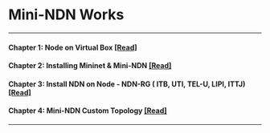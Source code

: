  # Mini-NDN Works 
 ***
 
 #### Chapter 1: Node on Virtual Box [[Read]](https://github.com/syaifulahdan/Mini-NDN-Work/blob/main/Chapter-1.md)
 #### Chapter 2: Installing Mininet & Mini-NDN [[Read]](https://github.com/syaifulahdan/Mini-NDN-Work/blob/main/Chapter-2.md)  
 #### Chapter 3: Install NDN on Node - NDN-RG ( ITB, UTI, TEL-U, LIPI, ITTJ) [[Read]](https://github.com/syaifulahdan/Mini-NDN-Work/blob/main/Chapter-3.md)
 #### Chapter 4: Mini-NDN Custom Topology [[Read]](https://github.com/syaifulahdan/Mini-NDN-Work/blob/main/Chapter-4.md)  
 *** 
